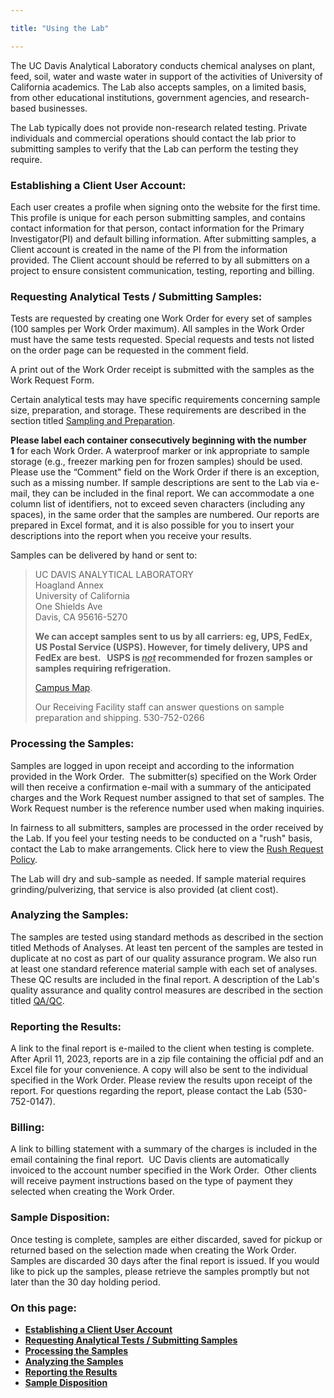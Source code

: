 ```yaml
---

title: "Using the Lab"

---
```

<div class="col-8">
  <p class="lead">The UC Davis Analytical Laboratory conducts chemical analyses on plant, feed, soil, water and waste water in support of the activities of University of California academics. The Lab also accepts samples, on a limited basis, from other educational
      institutions, government agencies, and research-based businesses. </p>
      <p>The Lab typically does not provide non-research related testing. Private individuals and commercial operations should contact the lab prior to submitting samples to verify that the Lab can perform the testing  they require.
</p>
  <h3><a name="one"></a>Establishing a Client User Account:</h3>
  <p>Each user creates a profile when signing onto the website for the first time.  This profile is unique for each person submitting samples, and contains contact information for that person, contact information for the Primary Investigator(PI) and default billing information. After submitting samples, a Client account is created in the name of the PI from the information provided. The Client account should be referred to by all submitters on a project to ensure consistent communication, testing, reporting and billing.
</p>
  <!-- <p>Contact the Lab Office to initiate the process of becoming a client: 530-752-0147.</p>
  <p>Each client is assigned an unique user account called a Client ID. (A client can have more than one Client ID should circumstances warrant.) This Client ID is created from information provided by the client on the Lab's Application Form. After the client user account is established, you will receive a Work Request Form pre-printed with your specific information. (Please advise our office when changes to the pre-printed information need to be made; we will provide an updated template prior to sample submission.) This form can be copied and completed to identify requested analyses each time samples are submitted.</p>
  <p>Clients have the option of assigning a "copy to" person on the Client ID. This individual will then also receive the analytical results. If changes to the pre-printed billing account and/or "copy to" person information are needed, they can be made on a permanent basis or on a submission-by-submission basis by writing the changes on the work request form and selecting the appropriate check-box ("permanent" or "one-time only").</p> -->

  <h3><a name="two"></a>Requesting Analytical Tests / Submitting Samples:</h3>
  <p>Tests are requested by creating one Work Order for every set of samples (100 samples per Work Order maximum). All samples in the Work Order must have the same tests requested.  Special requests and tests not listed on the order page can be requested in the comment field.</p>

  <p>A print out of the Work Order receipt is submitted with the samples as the Work Request Form.</p>

  <p>Certain analytical tests may have specific requirements concerning sample size, preparation, and storage. These requirements are described in the section titled <a href="/home/SamplingAndPreparation">Sampling and Preparation</a>.</p>


  <p><strong>Please label each container consecutively beginning with the number 1</strong> for each Work Order. A waterproof marker or ink appropriate to sample storage (e.g., freezer marking pen for frozen samples) should be used. Please use the “Comment" field on the Work Order if there is an exception, such as a missing number. If sample descriptions are sent to the Lab via e-mail, they can be included in the final report. We can accommodate a one column list of identifiers, not to exceed seven characters (including any spaces), in the same order that the samples are numbered. Our reports are prepared in Excel format, and it is also possible for you to insert your descriptions into the report when you receive your results.
</p>
  <p>Samples can be delivered by hand or sent to:</p>
  <blockquote>
      <p class="callout">UC DAVIS ANALYTICAL LABORATORY<br />Hoagland Annex<br />University of California<br />One Shields Ave<br />Davis, CA 95616-5270</p>
      <p><strong>We can accept samples sent to us by all carriers: eg, UPS, FedEx, US Postal Service (USPS).  However, for timely delivery, UPS and FedEx are best. &nbsp; USPS is <u><i>not</i></u> recommended for frozen samples or samples requiring refrigeration.</strong></p>
      <p><a href="http://campusmap.ucdavis.edu/?b=81" target="_blank">Campus Map</a>.</p>
      <p>Our Receiving Facility staff can answer questions on sample preparation and shipping. 530-752-0266</p>
  </blockquote>
  <h3><a name="three"></a>Processing the Samples:</h3>
  <p>Samples are logged in upon receipt and according to the information provided in the Work Order.  The submitter(s) specified on the Work Order will then receive a confirmation e-mail with a summary of the anticipated charges and the Work Request number assigned to that set of samples. The Work Request number is the reference number used when making inquiries.</p>

<p>In fairness to all submitters, samples are processed in the order received by the Lab. If you feel your testing needs to be conducted on a "rush" basis, contact the Lab to make arrangements. Click here to view the <a href="/pages/rush-request">Rush Request Policy</a>.</p>

<p>The Lab will dry and sub-sample as needed. If sample material requires grinding/pulverizing, that service is also provided (at client cost).</p>

  <h3><a name="four"></a>Analyzing the Samples:</h3>
  <p>The samples are tested using standard methods as described in the section titled Methods of Analyses. At least ten percent of the samples are tested in duplicate at no cost as part of our quality assurance program. We also run at least one standard reference material sample with each set of analyses. These QC results are included in the final report. A description of the Lab's quality assurance and quality control measures are described in the section titled <a href="/pages/qa-qc">QA/QC</a>.</p>

  <h3><a name="five"></a>Reporting the Results:</h3>
  <p>A link to the final report is e-mailed to the client when testing is complete. After April 11, 2023, reports are in a zip file containing the official pdf and an Excel file for your convenience. A copy will also be sent to the individual specified in the Work Order. Please review the results upon receipt of the report. For questions regarding the report, please contact the Lab (530-752-0147).</p>
  <h3>Billing:</h3>
  <p>A link to billing statement with a summary of the charges is included in the email containing the final report.  UC Davis clients are automatically invoiced to the account number specified in the Work Order.  Other clients will receive payment instructions based on the type of payment they selected when creating the Work Order.
</p>
  <h3><a name="six"></a>Sample Disposition:</h3>
  <p>Once testing is complete, samples are either discarded, saved for pickup or returned based on the selection made when creating the Work Order. Samples are discarded 30 days after the final report is issued. If you would like to pick up the samples, please retrieve the samples promptly but not later than the 30 day holding period.
</p>
</div>
<div class="col-4">
  <div class="using-affix" data-spy="affix" data-offset-top="500">
    <h3>On this page:</h3>
    <ul>
        <li><strong><a href="#one">Establishing a Client User Account</a></strong></li>
        <li><strong><a href="#two">Requesting Analytical Tests / Submitting Samples</a></strong></li>
        <li><strong><a href="#three">Processing the Samples</a></strong></li>
        <li><strong><a href="#four">Analyzing the Samples</a></strong></li>
        <li><strong><a href="#five">Reporting the Results</a></strong></li>
        <li><strong><a href="#six">Sample Disposition</a></strong></li>
    </ul>
  </div>

</div>
